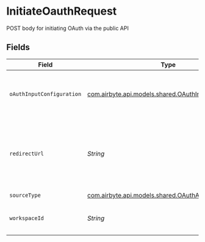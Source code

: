 # InitiateOauthRequest

POST body for initiating OAuth via the public API


## Fields

| Field                                                                                                                                  | Type                                                                                                                                   | Required                                                                                                                               | Description                                                                                                                            |
| -------------------------------------------------------------------------------------------------------------------------------------- | -------------------------------------------------------------------------------------------------------------------------------------- | -------------------------------------------------------------------------------------------------------------------------------------- | -------------------------------------------------------------------------------------------------------------------------------------- |
| `oAuthInputConfiguration`                                                                                                              | [com.airbyte.api.models.shared.OAuthInputConfiguration](../../models/shared/OAuthInputConfiguration.md)                                | :heavy_minus_sign:                                                                                                                     | Arbitrary vars to pass for OAuth depending on what the source/destination spec requires.                                               |
| `redirectUrl`                                                                                                                          | *String*                                                                                                                               | :heavy_check_mark:                                                                                                                     | The URL to redirect the user to with the OAuth secret stored in the secret_id query string parameter after authentication is complete. |
| `sourceType`                                                                                                                           | [com.airbyte.api.models.shared.OAuthActorNames](../../models/shared/OAuthActorNames.md)                                                | :heavy_check_mark:                                                                                                                     | N/A                                                                                                                                    |
| `workspaceId`                                                                                                                          | *String*                                                                                                                               | :heavy_check_mark:                                                                                                                     | The workspace to create the secret and eventually the full source.                                                                     |